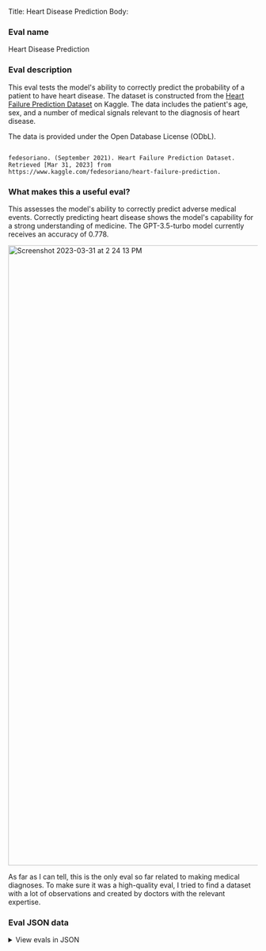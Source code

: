 Title: Heart Disease Prediction
Body:

### Eval name

Heart Disease Prediction

### Eval description

This eval tests the model's ability to correctly predict the probability of a patient to have heart disease. The dataset
is constructed from
the [Heart Failure Prediction Dataset](https://www.kaggle.com/datasets/fedesoriano/heart-failure-prediction) on Kaggle.
The data includes the patient's age, sex, and a number of medical signals relevant to the diagnosis of heart disease.

The data is provided under the Open Database License (ODbL).

```

fedesoriano. (September 2021). Heart Failure Prediction Dataset. Retrieved [Mar 31, 2023] from https://www.kaggle.com/fedesoriano/heart-failure-prediction.

```

### What makes this a useful eval?

This assesses the model's ability to correctly predict adverse medical events. Correctly predicting heart disease shows
the model's capability for a strong understanding of medicine. The GPT-3.5-turbo model currently receives an accuracy
of 0.778.



<img width="1250" alt="Screenshot 2023-03-31 at 2 24 13 PM" src="https://user-images.githubusercontent.com/9121162/229234376-9cdd1315-5df0-48bf-9328-ac31aabec3cc.png">



As far as I can tell, this is the only eval so far related to making medical diagnoses. To make sure it was a high-quality eval, I tried to find a dataset with a lot of observations and created by doctors with the relevant expertise.

### Eval JSON data

<details>

  <summary>View evals in JSON</summary>

### Eval

  ```jsonl

  {"input": [{"role": "system", "content": "You are an AI tasked with predicting whether patients are likely to have heart disease. You will be given a description of the patient with relevant medical signals. Respond with only a 1 to signify if the patient is likely to have heart disease, or a 0 if the patient is not likely to have heart disease. Do not respond with any text or disclaimers, only respond with either 1 or 0."}, {"role": "user", "content": "Age: 40 years, Sex: Male, Chest pain type: Atypical Angina, Resting blood pressure: 140 mm Hg, Serum cholesterol: 289 mg/dl, Fasting blood sugar: <= 120 mg/dl, Resting ECG results: Normal, Max heart rate achieved: 172, Exercise induced angina: No, Oldpeak: 0, ST Slope: Upsloping"}], "ideal": "0"}

{"input": [{"role": "system", "content": "You are an AI tasked with predicting whether patients are likely to have heart disease. You will be given a description of the patient with relevant medical signals. Respond with only a 1 to signify if the patient is likely to have heart disease, or a 0 if the patient is not likely to have heart disease. Do not respond with any text or disclaimers, only respond with either 1 or 0."}, {"role": "user", "content": "Age: 49 years, Sex: Female, Chest pain type: Non-Anginal Pain, Resting blood pressure: 160 mm Hg, Serum cholesterol: 180 mg/dl, Fasting blood sugar: <= 120 mg/dl, Resting ECG results: Normal, Max heart rate achieved: 156, Exercise induced angina: No, Oldpeak: 1, ST Slope: Flat"}], "ideal": "1"}

{"input": [{"role": "system", "content": "You are an AI tasked with predicting whether patients are likely to have heart disease. You will be given a description of the patient with relevant medical signals. Respond with only a 1 to signify if the patient is likely to have heart disease, or a 0 if the patient is not likely to have heart disease. Do not respond with any text or disclaimers, only respond with either 1 or 0."}, {"role": "user", "content": "Age: 37 years, Sex: Male, Chest pain type: Atypical Angina, Resting blood pressure: 130 mm Hg, Serum cholesterol: 283 mg/dl, Fasting blood sugar: <= 120 mg/dl, Resting ECG results: ST-T wave abnormality, Max heart rate achieved: 98, Exercise induced angina: No, Oldpeak: 0, ST Slope: Upsloping"}], "ideal": "0"}

{"input": [{"role": "system", "content": "You are an AI tasked with predicting whether patients are likely to have heart disease. You will be given a description of the patient with relevant medical signals. Respond with only a 1 to signify if the patient is likely to have heart disease, or a 0 if the patient is not likely to have heart disease. Do not respond with any text or disclaimers, only respond with either 1 or 0."}, {"role": "user", "content": "Age: 48 years, Sex: Female, Chest pain type: Asymptomatic, Resting blood pressure: 138 mm Hg, Serum cholesterol: 214 mg/dl, Fasting blood sugar: <= 120 mg/dl, Resting ECG results: Normal, Max heart rate achieved: 108, Exercise induced angina: Yes, Oldpeak: 1.5, ST Slope: Flat"}], "ideal": "1"}

{"input": [{"role": "system", "content": "You are an AI tasked with predicting whether patients are likely to have heart disease. You will be given a description of the patient with relevant medical signals. Respond with only a 1 to signify if the patient is likely to have heart disease, or a 0 if the patient is not likely to have heart disease. Do not respond with any text or disclaimers, only respond with either 1 or 0."}, {"role": "user", "content": "Age: 54 years, Sex: Male, Chest pain type: Non-Anginal Pain, Resting blood pressure: 150 mm Hg, Serum cholesterol: 195 mg/dl, Fasting blood sugar: <= 120 mg/dl, Resting ECG results: Normal, Max heart rate achieved: 122, Exercise induced angina: No, Oldpeak: 0, ST Slope: Upsloping"}], "ideal": "0"}

  ```

</details>


